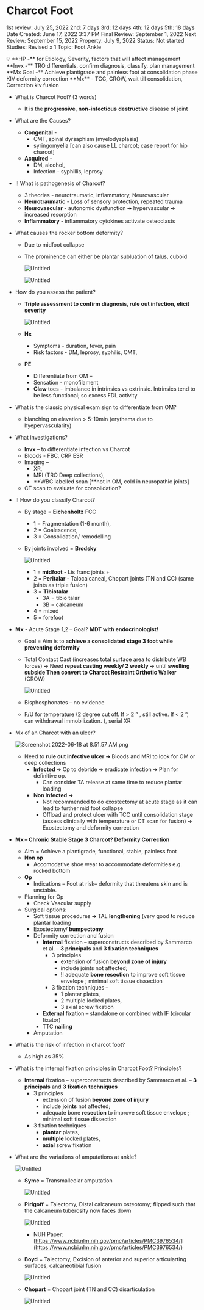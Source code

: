 # Charcot Foot

1st review: July 25, 2022
2nd: 7 days
3rd: 12 days
4th: 12 days
5th: 18 days
Date Created: June 17, 2022 3:37 PM
Final Review: September 1, 2022
Next Review: September 15, 2022
Property: July 9, 2022
Status: Not started
Studies: Revised x 1
Topic: Foot Ankle

<aside>
💡 **HP -** for Etiology, Severity, factors that will affect management
**Invx -** TRO differentials, confirm diagnosis, classify, plan management
**Mx Goal -** Achieve plantigrade and painless foot at consolidation phase KIV deformity correction
**Mx** - TCC, CROW, wait till consolidation, Correction kiv fusion

</aside>

- What is Charcot Foot? (3 words)
    - It is the **progressive**, **non-infectious** **destructive** disease of joint
- What are the Causes?
    - **Congenital** -
        - CMT, spinal dyrsaphism (myelodysplasia)
        - syringomyelia [can also cause LL charcot; case report for hip charcot]
    - **Acquired** -
        - DM, alcohol,
        - Infection - syphillis, leprosy
- ‼️ What is pathogenesis of Charcot?
    - 3 theories - neurotraumatic, inflammatory, Neurovascular
    - **Neurotraumatic** - Loss of sensory protection, repeated trauma
    - **Neurovascular** - autonomic dysfunction ➔ hypervascular ➔ increased resorption
    - **Inflammatory** - inflammatory cytokines activate osteoclasts
- What causes the rocker bottom deformity?
    - Due to midfoot collapse
    - The prominence can either be plantar subluation of talus, cuboid
        
        ![Untitled](Charcot%20Foot%207c6649f791594b33868c7718ed594087/Untitled.png)
        
        ![Untitled](Charcot%20Foot%207c6649f791594b33868c7718ed594087/Untitled%201.png)
        
- How do you assess the patient?
    - **Triple assessment to confirm diagnosis, rule out infection, elicit severity**
        
        ![Untitled](Charcot%20Foot%207c6649f791594b33868c7718ed594087/Untitled%202.png)
        
    - **Hx**
        - Symptoms - duration, fever, pain
        - Risk factors - DM, leprosy, syphilis, CMT,
    - **PE**
        - Differentiate from OM –
        - Sensation - monofilament
        - **Claw** toes - imbalance in intrinsics vs extrinsic. Intrinsics tend to be less functional; so excess FDL activity
- What is the classic physical exam sign to differentiate from OM?
    - blanching on elevation > 5-10min (erythema due to hyepervascularity)
- What investigations?
    - **Invx** – to differentiate infection vs Charcot
    - Bloods - FBC, CRP ESR
    - Imaging –
        - XR,
        - MRI (TRO Deep collections),
        - **WBC labelled scan [**hot in OM, cold in neuropathic joints]
    - CT scan to evaluate for consolidation?
- ‼️ How do you classify Charcot?
    - By stage = **Eichenholtz** FCC
        - 1 = Fragmentation (1-6 month),
        - 2 = Coalescence,
        - 3 = Consolidation/ remodelling
    - By joints involved = **Brodsky**
        
        ![Untitled](Charcot%20Foot%207c6649f791594b33868c7718ed594087/Untitled%203.png)
        
        - 1 = **midfoot** - Lis franc joints +
        - 2 = **Peritalar** - Talocalcaneal, Chopart joints (TN and CC) (same joints as triple fusion)
        - 3 = **Tibiotalar**
            - 3A = tibio talar
            - 3B = calcaneum
        - 4 = mixed
        - 5 = forefoot
- **Mx** - Acute Stage 1,2 – Goal? **MDT with endocrinologist!**
    - Goal = Aim is to **achieve a consolidated stage 3 foot while preventing deformity**
    - Total Contact Cast (increases total surface area to distribute WB forces) ➔ Need **repeat casting weekly/ 2 weekly** ➔ until **swelling subside Then convert to Charcot Restraint Orthotic Walker** (CROW)
        
        ![Untitled](Charcot%20Foot%207c6649f791594b33868c7718ed594087/Untitled%204.png)
        
    - Bisphosphonates – no evidence
    - F/U for temperature (2 degree cut off. If > 2 ° , still active. If < 2 °, can withdrawal immobilization. ), serial XR
- Mx of an Charcot with an ulcer?
    
    ![Screenshot 2022-06-18 at 8.51.57 AM.png](Charcot%20Foot%207c6649f791594b33868c7718ed594087/Screenshot_2022-06-18_at_8.51.57_AM.png)
    
    - Need to **rule out infective ulcer** ➔ Bloods and MRI to look for OM or deep collections
        - **Infected** ➔ Op to debride ➔ eradicate infection ➔ Plan for definitive op.
            - Can consider TA release at same time to reduce plantar loading
        - **Non Infected** ➔
            - Not recommended to do exostectomy at acute stage as it can lead to further mid foot collapse
            - Offload and protect ulcer with TCC until consolidation stage (assess clinically with temperature or CT scan for fusion) ➔ Exostectomy and deformity correction
- **Mx – Chronic Stable Stage 3 Charcot? Deformity Correction**
    - Aim = Achieve a plantigrade, functional, stable, painless foot
    - **Non op**
        - Accomodative shoe wear to accommodate deformities e.g. rocked bottom
    - **Op**
        - Indications – Foot at risk– deformity that threatens skin and is unstable.
    - Planning for Op
        - Check Vascular supply
    - Surgical options:
        - Soft tissue procedures ➔ TAL **lengthening** (very good to reduce plantar loading
        - Exostectomy/ **bumpectomy**
        - Deformity correction and fusion
            - **Internal** fixation – superconstructs described by Sammarco et al. – **3 principals** and **3 fixation techniques**
                - 3 principles
                    - extension of fusion **beyond zone of injury**
                    - include joints not affected;
                    - ‼️ adequate **bone resection** to improve soft tissue envelope ; minimal soft tissue dissection
                - 3 fixation techniques –
                    - 1 plantar plates,
                    - 2 multiple locked plates,
                    - 3 axial screw fixation
            - **External** fixation – standalone or combined with IF (circular fixator)
            - TTC **nailing**
        - Amputation
- What is the risk of infection in charcot foot?
    - As high as 35%

- What is the internal fixation principles in Charcot Foot? Principles?
    - **Internal** fixation – superconstructs described by Sammarco et al. – **3 principals** and **3 fixation techniques**
        - 3 principles
            - extension of fusion **beyond zone of injury**
            - include **joints** not affected;
            - adequate bone **resection** to improve soft tissue envelope ; minimal soft tissue dissection
        - 3 fixation techniques –
            - **plantar** plates,
            - **multiple** locked plates,
            - **axial** screw fixation
- What are the variations of amputations at ankle?
    
    ![Untitled](Charcot%20Foot%207c6649f791594b33868c7718ed594087/Untitled%205.png)
    
    - **Syme** = Transmalleolar amputation
        
        ![Untitled](Charcot%20Foot%207c6649f791594b33868c7718ed594087/Untitled%206.png)
        
    - **Pirigoff** = Talectomy, Distal calcaneum osteotomy; flipped such that the calcaneum tuberosity now faces down
        
        ![Untitled](Charcot%20Foot%207c6649f791594b33868c7718ed594087/Untitled%207.png)
        
        - NUH Paper: [https://www.ncbi.nlm.nih.gov/pmc/articles/PMC3976534/](https://www.ncbi.nlm.nih.gov/pmc/articles/PMC3976534/)
    - **Boyd** = Talectomy, Excision of anterior and superior articularting surfaces, calcaneotibial fusion
        
        ![Untitled](Charcot%20Foot%207c6649f791594b33868c7718ed594087/Untitled%208.png)
        
    - **Chopart** = Chopart joint (TN and CC) disarticulation
        
        ![Untitled](Charcot%20Foot%207c6649f791594b33868c7718ed594087/Untitled%209.png)